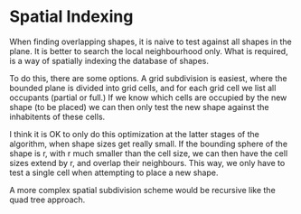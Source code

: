 # Spatial Indexing

When finding overlapping shapes, it is naive to test against all shapes in the plane.
It is better to search the local neighbourhood only.
What is required, is a way of spatially indexing the database of shapes.

To do this, there are some options.
A grid subdivision is easiest, where the bounded plane is divided into grid cells, and for each grid cell we list all occupants (partial or full.)
If we know which cells are occupied by the new shape (to be placed) we can then only test the new shape against the inhabitents of these cells.

I think it is OK to only do this optimization at the latter stages of the algorithm, when shape sizes get really small.
If the bounding sphere of the shape is r, with r much smaller than the cell size, we can then have the cell sizes extend by r, and overlap their neighbours.
This way, we only have to test a single cell when attempting to place a new shape.

A more complex spatial subdivision scheme would be recursive like the quad tree approach.
